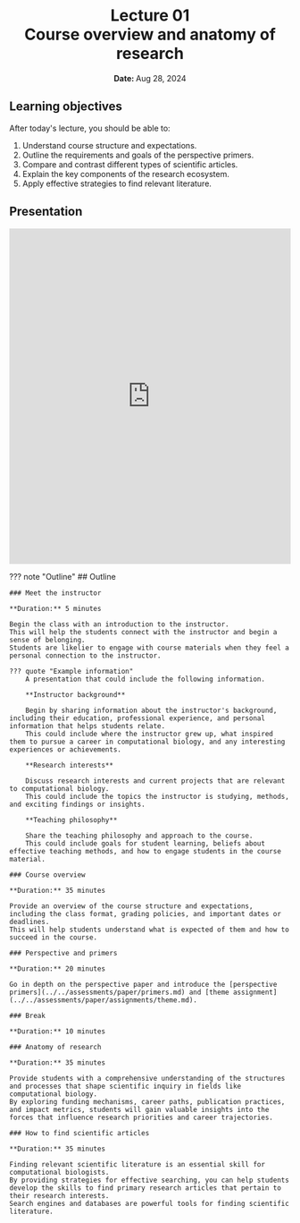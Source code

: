 <h1 align="center">
<b>Lecture 01</b><br>
Course overview and anatomy of research
</h1>
<p align="center"><b>Date: </b>Aug 28, 2024</p>

## Learning objectives

After today's lecture, you should be able to:

1.  Understand course structure and expectations.
2.  Outline the requirements and goals of the perspective primers.
3.  Compare and contrast different types of scientific articles.
4.  Explain the key components of the research ecosystem.
5.  Apply effective strategies to find relevant literature.

## Presentation

<iframe src="https://slides.com/aalexmmaldonado/biosc1630-l01/embed?byline=hidden&share=hidden" width="100%" height="600" title="BIOSC 1630: Lecture 01" scrolling="no" frameborder="0" webkitallowfullscreen mozallowfullscreen allowfullscreen></iframe>

<!-- <p style="text-align: center;">
    <object hspace="50">
        <a href="/files/slides/pdfs/biosc1540-l02.pdf" target="_blank">PDF</a>
    </object>
</p> -->

??? note "Outline"
    ## Outline

    ### Meet the instructor

    **Duration:** 5 minutes

    Begin the class with an introduction to the instructor.
    This will help the students connect with the instructor and begin a sense of belonging.
    Students are likelier to engage with course materials when they feel a personal connection to the instructor.

    ??? quote "Example information"
        A presentation that could include the following information.

        **Instructor background**

        Begin by sharing information about the instructor's background, including their education, professional experience, and personal information that helps students relate.
        This could include where the instructor grew up, what inspired them to pursue a career in computational biology, and any interesting experiences or achievements.

        **Research interests**

        Discuss research interests and current projects that are relevant to computational biology.
        This could include the topics the instructor is studying, methods, and exciting findings or insights.

        **Teaching philosophy**

        Share the teaching philosophy and approach to the course.
        This could include goals for student learning, beliefs about effective teaching methods, and how to engage students in the course material.

    ### Course overview

    **Duration:** 35 minutes

    Provide an overview of the course structure and expectations, including the class format, grading policies, and important dates or deadlines.
    This will help students understand what is expected of them and how to succeed in the course.

    ### Perspective and primers

    **Duration:** 20 minutes

    Go in depth on the perspective paper and introduce the [perspective primers](../../assessments/paper/primers.md) and [theme assignment](../../assessments/paper/assignments/theme.md).

    ### Break

    **Duration:** 10 minutes

    ### Anatomy of research

    **Duration:** 35 minutes

    Provide students with a comprehensive understanding of the structures and processes that shape scientific inquiry in fields like computational biology.
    By exploring funding mechanisms, career paths, publication practices, and impact metrics, students will gain valuable insights into the forces that influence research priorities and career trajectories.

    ### How to find scientific articles

    **Duration:** 35 minutes

    Finding relevant scientific literature is an essential skill for computational biologists.
    By providing strategies for effective searching, you can help students develop the skills to find primary research articles that pertain to their research interests.
    Search engines and databases are powerful tools for finding scientific literature.
